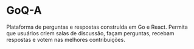 # GoQ-A
Plataforma de perguntas e respostas construída em Go e React. Permita que usuários criem salas de discussão, façam perguntas, recebam respostas e votem nas melhores contribuições.
